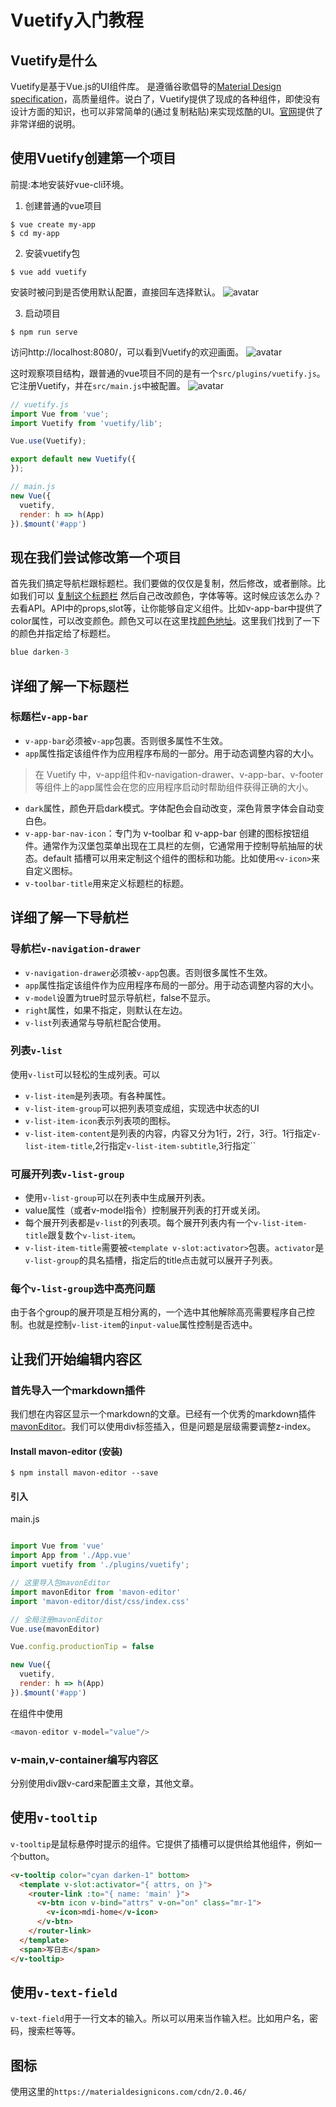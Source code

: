 # Vuetify入门教程
## Vuetify是什么
Vuetify是基于Vue.js的UI组件库。 是遵循谷歌倡导的[Material Design specification](https://material.io/design)，高质量组件。说白了，Vuetify提供了现成的各种组件，即使没有设计方面的知识，也可以非常简单的(通过复制粘贴)来实现炫酷的UI。[官网](https://vuetifyjs.com/zh-Hans/getting-started/quick-start/)提供了非常详细的说明。

## 使用Vuetify创建第一个项目
前提:本地安装好vue-cli环境。

1. 创建普通的vue项目

```shell
$ vue create my-app
$ cd my-app
```

2. 安装vuetify包
```shell
$ vue add vuetify
```

安装时被问到是否使用默认配置，直接回车选择默认。
![avatar](./memo_pic/1.png)

3. 启动项目
```shell
$ npm run serve
```
访问http://localhost:8080/，可以看到Vuetify的欢迎画面。 
![avatar](./memo_pic/2.png)

这时观察项目结构，跟普通的vue项目不同的是有一个`src/plugins/vuetify.js`。它注册Vuetify，并在`src/main.js`中被配置。
![avatar](./memo_pic/3.png)

```js
// vuetify.js
import Vue from 'vue';
import Vuetify from 'vuetify/lib';

Vue.use(Vuetify);

export default new Vuetify({
});
```

```js
// main.js
new Vue({
  vuetify,
  render: h => h(App)
}).$mount('#app')
```

## 现在我们尝试修改第一个项目
首先我们搞定导航栏跟标题栏。我们要做的仅仅是复制，然后修改，或者删除。比如我们可以
[复制这个标题栏](https://codepen.io/pen/?&editable=true&editors=101=https%3A%2F%2Fvuetifyjs.com%2Fzh-Hans%2Fcomponents%2Fapp-bars%2F)
然后自己改改颜色，字体等等。这时候应该怎么办？去看API。API中的props,slot等，让你能够自定义组件。比如v-app-bar中提供了color属性，可以改变颜色。颜色又可以在这里找[颜色地址](https://vuetifyjs.com/zh-Hans/styles/colors/)。这里我们找到了一下的颜色并指定给了标题栏。

```js
blue darken-3
```

## 详细了解一下标题栏

### 标题栏`v-app-bar`
- `v-app-bar`必须被`v-app`包裹。否则很多属性不生效。
- `app`属性指定该组件作为应用程序布局的一部分。用于动态调整内容的大小。
> 在 Vuetify 中，v-app组件和v-navigation-drawer、v-app-bar、v-footer等组件上的app属性会在您的应用程序启动时帮助<v-main>组件获得正确的大小。
- `dark`属性，颜色开启dark模式。字体配色会自动改变，深色背景字体会自动变白色。
- `v-app-bar-nav-icon`：专门为 v-toolbar 和 v-app-bar 创建的图标按钮组件。通常作为汉堡包菜单出现在工具栏的左侧，它通常用于控制导航抽屉的状态。default 插槽可以用来定制这个组件的图标和功能。比如使用`<v-icon>`来自定义图标。
- `v-toolbar-title`用来定义标题栏的标题。

## 详细了解一下导航栏

### 导航栏`v-navigation-drawer`
- `v-navigation-drawer`必须被`v-app`包裹。否则很多属性不生效。
- `app`属性指定该组件作为应用程序布局的一部分。用于动态调整内容的大小。
- `v-model`设置为true时显示导航栏，false不显示。
- `right`属性，如果不指定，则默认在左边。
- `v-list`列表通常与导航栏配合使用。

### 列表`v-list`
使用`v-list`可以轻松的生成列表。可以
- `v-list-item`是列表项。有各种属性。
- `v-list-item-group`可以把列表项变成组，实现选中状态的UI
- `v-list-item-icon`表示列表项的图标。
- `v-list-item-content`是列表的内容，内容又分为1行，2行，3行。1行指定`v-list-item-title`,2行指定`v-list-item-subtitle`,3行指定``

### 可展开列表`v-list-group`
- 使用`v-list-group`可以在列表中生成展开列表。
- value属性（或者v-model指令）控制展开列表的打开或关闭。
- 每个展开列表都是`v-list`的列表项。每个展开列表内有一个`v-list-item-title`跟复数个`v-list-item`。
- `v-list-item-title`需要被`<template v-slot:activator>`包裹。`activator`是`v-list-group`的具名插槽，指定后的title点击就可以展开子列表。


### 每个`v-list-group`选中高亮问题
由于各个group的展开项是互相分离的，一个选中其他解除高亮需要程序自己控制。也就是控制`v-list-item`的`input-value`属性控制是否选中。

## 让我们开始编辑内容区

### 首先导入一个markdown插件
我们想在内容区显示一个markdown的文章。已经有一个优秀的markdown插件[mavonEditor](https://github.com/hinesboy/mavonEditor)。我们可以使用div标签插入，但是问题是层级需要调整z-index。

#### Install mavon-editor (安装)
```shell
$ npm install mavon-editor --save
```

#### 引入
main.js
```js

import Vue from 'vue'
import App from './App.vue'
import vuetify from './plugins/vuetify';

// 这里导入包mavonEditor
import mavonEditor from 'mavon-editor'
import 'mavon-editor/dist/css/index.css'

// 全局注册mavonEditor
Vue.use(mavonEditor)

Vue.config.productionTip = false

new Vue({
  vuetify,
  render: h => h(App)
}).$mount('#app')

```
在组件中使用
```js
<mavon-editor v-model="value"/>
```

### v-main,v-container编写内容区
分别使用div跟v-card来配置主文章，其他文章。


## 使用`v-tooltip`
`v-tooltip`是鼠标悬停时提示的组件。它提供了插槽可以提供给其他组件，例如一个button。
```html
<v-tooltip color="cyan darken-1" bottom>
  <template v-slot:activator="{ attrs, on }">
    <router-link :to="{ name: 'main' }">
      <v-btn icon v-bind="attrs" v-on="on" class="mr-1">
        <v-icon>mdi-home</v-icon>
      </v-btn>
    </router-link>
  </template>
  <span>写日志</span>
</v-tooltip>
```

## 使用`v-text-field`
`v-text-field`用于一行文本的输入。所以可以用来当作输入栏。比如用户名，密码，搜索栏等等。


## 图标
使用这里的`https://materialdesignicons.com/cdn/2.0.46/`

